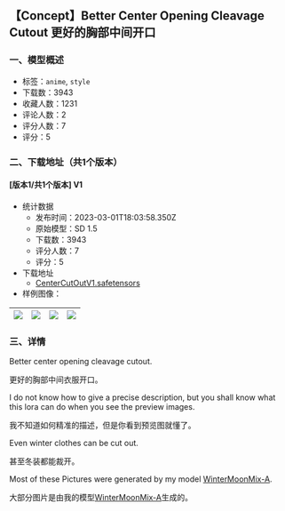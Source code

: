 ## 【Concept】Better Center Opening Cleavage Cutout 更好的胸部中间开口
### 一、模型概述

- 标签：`anime`, `style`
- 下载数：3943
- 收藏人数：1231
- 评论人数：2
- 评分人数：7
- 评分：5

### 二、下载地址（共1个版本）

#### [版本1/共1个版本] V1

- 统计数据
  - 发布时间：2023-03-01T18:03:58.350Z
  - 原始模型：SD 1.5
  - 下载数：3943
  - 评分人数：7
  - 评分：5
- 下载地址
  - [CenterCutOutV1.safetensors](https://civitai.com/api/download/models/17159)
- 样例图像：

| <img src="https://image.civitai.com/xG1nkqKTMzGDvpLrqFT7WA/8941a38c-c325-4a27-8dfd-cdd056ccb300/width=450/174072.jpeg" /> | <img src="https://image.civitai.com/xG1nkqKTMzGDvpLrqFT7WA/2232faac-54fa-4f2d-04b4-db65687c3a00/width=450/174073.jpeg" /> | <img src="https://image.civitai.com/xG1nkqKTMzGDvpLrqFT7WA/42ca6c2f-85a9-45db-8e95-2e51d6572400/width=450/174108.jpeg" /> | <img src="https://image.civitai.com/xG1nkqKTMzGDvpLrqFT7WA/9d1333bd-dd9c-4212-f7f9-15caf496c500/width=450/174119.jpeg" /> |
| ---- | ---- | ---- | ---- |


### 三、详情
<p>Better center opening cleavage cutout.</p><p>更好的胸部中间衣服开口。</p><p>I do not know how to give a precise description, but you shall know what this lora can do when you see the preview images.</p><p>我不知道如何精准的描述，但是你看到预览图就懂了。</p><p>Even winter clothes can be cut out.</p><p>甚至冬装都能裁开。</p><p>Most of these Pictures were generated by my model <a target="_blank" rel="ugc" href="https://civitai.com/models/12433/wintermoonmix">WinterMoonMix-A</a>.</p><p>大部分图片是由我的模型<a target="_blank" rel="ugc" href="https://civitai.com/models/12433/wintermoonmix">WinterMoonMix-A</a>生成的。</p>